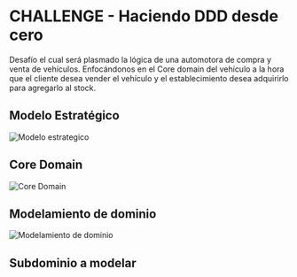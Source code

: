 
# CHALLENGE - Haciendo DDD desde cero

Desafío el cual será plasmado la lógica de una automotora de compra y venta de vehículos. Enfocándonos en el Core domain del vehículo a la hora que el cliente desea vender el vehículo y el establecimiento desea adquirirlo para agregarlo al stock.



## Modelo Estratégico
![Modelo estrategico](https://user-images.githubusercontent.com/18647088/158677505-7ee56dd2-84f6-4f3e-958f-767487b2e0a8.jpg)




## Core Domain
![Core Domain](https://user-images.githubusercontent.com/18647088/158677480-12c46017-f95c-4283-8522-9111c1e78ca4.jpg)




## Modelamiento de dominio
![Modelamiento de dominio](https://user-images.githubusercontent.com/18647088/158677487-50f880b1-d955-4c6e-9a9f-f61843ef9fb9.jpg)




## Subdominio a modelar
